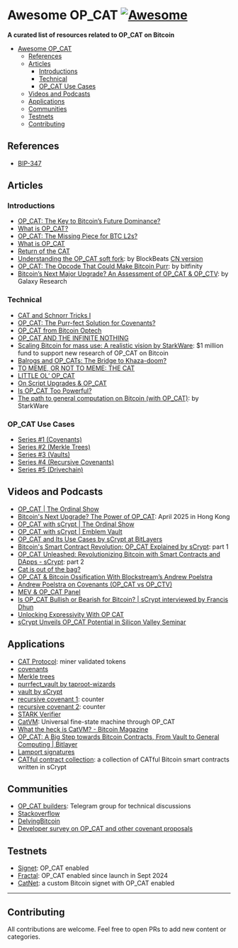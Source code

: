# Awesome OP_CAT [![Awesome](https://cdn.rawgit.com/sindresorhus/awesome/d7305f38d29fed78fa85652e3a63e154dd8e8829/media/badge.svg)](https://github.com/sCrypt-Inc/awesome-op-cat)


**A curated list of resources related to OP_CAT on Bitcoin**

- [Awesome OP\_CAT ](#awesome-op_cat-)
  - [References](#references)
  - [Articles](#articles)
    - [Introductions](#introductions)
    - [Technical](#technical)
    - [OP_CAT Use Cases](#op_cat-use-cases)
  - [Videos and Podcasts](#videos-and-podcasts)
  - [Applications](#applications)
  - [Communities](#communities)
  - [Testnets](#testnets)
  - [Contributing](#contributing)


## References
- [BIP-347](https://github.com/bitcoin/bips/blob/master/bip-0347.mediawiki)


## Articles
### Introductions
- [OP_CAT: The Key to Bitcoin’s Future Dominance?](https://bitpushnews.medium.com/op-cat-the-key-to-bitcoins-future-dominance-bca7b0607710)
- [What is OP_CAT?](https://hashrateindex.com/blog/a-guide-to-op_cat/)
- [OP_CAT: The Missing Piece for BTC L2s?](https://www.bankless.com/what-is-op_cat-toward-bitcoin-l2s-with-covenants)
- [What is OP_CAT](https://opcat.wtf)
- [Return of the CAT](https://newsletter.blockspace.media/p/bitcoin-opcat-june-2024)
- [Understanding the OP_CAT soft fork](https://www.theblockbeats.info/en/news/50187):  by BlockBeats [CN version](https://www.theblockbeats.info/news/50187)
- [OP_CAT: The Opcode That Could Make Bitcoin Purr](https://www.blog.bitfinity.network/op_cat-the-opcode-that-could-make-bitcoin-purr/): by bitfinity
- [Bitcoin’s Next Major Upgrade? An Assessment of OP_CAT & OP_CTV](https://www.galaxy.com/insights/research/bitcoins-next-major-upgrade-op-cat-and-op-ctv/): by Galaxy Research
### Technical
- [CAT and Schnorr Tricks I](https://www.wpsoftware.net/andrew/blog/cat-and-schnorr-tricks-i.html)
- [OP_CAT: The Purr-fect Solution for Covenants?](https://bitcoinmagazine.com/technical/op-cat-the-purr-fect-solution-for-covenants-)
- [OP_CAT from Bitcoin Optech](https://bitcoinops.org/en/topics/op_cat/)
- [OP_CAT AND THE INFINITE NOTHING](https://bitcoinmagazine.com/technical/op-cat-and-the-infinite-nothing-)
- [Scaling Bitcoin for mass use: A realistic vision by StarkWare](https://starkware.co/blog/scaling-bitcoin-for-mass-use/): $1 million fund to support new research of OP_CAT on Bitcoin
- [Balrogs and OP_CATs: The Bridge to Khaza-doom?](https://ercwl.medium.com/balrogs-and-op-cats-the-bridge-to-khaza-doom-b4e4eabd29f6)
- [TO MEME, OR NOT TO MEME: THE CAT](https://bitcoinmagazine.com/technical/to-meme-or-not-to-meme-the-cat)
- [LITTLE OL’ OP_CAT](https://blog.yonson.dev/log/2024-02-vol3/)
- [On Script Upgrades & OP_CAT](https://www.bedlamresear.ch/posts/script/)
- [Is OP_CAT Too Powerful?](https://petertodd.org/2024/covenant-dependent-layer-2-review#is-op_cat-too-powerful)
- [The path to general computation on Bitcoin (with OP_CAT)](https://starkware.co/blog/general-computation-on-bitcoin/): by StarkWare

### OP_CAT Use Cases
 - [Series #1 (Covenants)](https://medium.com/@scryptplatform/trustless-ordinal-sales-using-op-cat-enabled-covenants-on-bitcoin-0318052f02b2)
 - [Series #2 (Merkle Trees)](https://medium.com/@scryptplatform/bitcoin-op-cat-use-cases-series-2-merkle-trees-8e7c3f7afe8d)
 - [Series #3 (Vaults)](https://medium.com/@scryptplatform/bitcoin-op-cat-use-cases-series-3-vaults-f107513c261b)
 - [Series #4 (Recursive Covenants)](https://medium.com/@scryptplatform/bitcoin-op-cat-use-cases-series-4-recursive-covenants-6a3127a24af4)
 - [Series #5 (Drivechain)](https://medium.com/@scryptplatform/bitcoin-op-cat-use-cases-series-5-drivechain-e962ee227da5)


## Videos and Podcasts
- [OP_CAT | The Ordinal Show](https://x.com/i/spaces/1OyKAWWkeMzJb)
- [Bitcoin's Next Upgrade? The Power of OP_CAT](https://www.youtube.com/watch?v=fEzV1nNxIM8): April 2025 in Hong Kong
- [OP_CAT with sCrypt | The Ordinal Show](https://x.com/i/spaces/1lDxLlbrVoZxm)
- [OP_CAT with sCrypt | Emblem Vault](https://x.com/i/spaces/1LyxBglqbBOKN)
- [OP_CAT and Its Use Cases by sCrypt at BitLayers](https://youtu.be/fpTgQe4J9qI)
- [Bitcoin's Smart Contract Revolution: OP_CAT Explained by sCrypt](https://youtu.be/UXz2Xubgr0g?si=orCGcLzZ8jy4V7ie): part 1
- [OP_CAT Unleashed: Revolutionizing Bitcoin with Smart Contracts and DApps - sCrypt](https://youtu.be/co_vu6mULdY?si=RzJ1S3dId6og5ojn): part 2
- [Cat is out of the bag?](https://youtu.be/4hfQYas5j8c?si=JTfkQM5rAWyiGTVC)
- [OP_CAT & Bitcoin Ossification With Blockstream’s Andrew Poelstra](https://youtu.be/FRbpzj5OxOw?si=zLr2bIeyV9pz2bqY)
- [Andrew Poelstra on Covenants (OP_CAT vs OP_CTV)](https://www.youtube.com/live/w-JRpBPDnDU?si=Z33SLbKLApo2YQI2)
- [MEV & OP_CAT Panel](https://youtu.be/HRGx_Y0fLWE?si=eAVkvcP1JzWLmIEo)
- [Is OP_CAT Bullish or Bearish for Bitcoin? | sCrypt interviewed by Francis Dhun](https://www.youtube.com/live/6_mvI2iJP8o?si=cUbHpAkpO5UNKou1)
- [Unlocking Expressivity With OP CAT](https://youtu.be/mztdh1J6Lpc?si=n8_8wpHDYrbqwUwH)
- [sCrypt Unveils OP_CAT Potential in Silicon Valley Seminar](https://www.youtube.com/watch?v=3Rr16uye_tE)


## Applications
- [CAT Protocol](https://catprotocol.org/): miner validated tokens
- [covenants](https://medium.com/@scryptplatform/trustless-ordinal-sales-using-op-cat-enabled-covenants-on-bitcoin-0318052f02b2)
- [Merkle trees](https://medium.com/@scryptplatform/bitcoin-op-cat-use-cases-series-2-merkle-trees-8e7c3f7afe8d)
- [purrfect_vault by taproot-wizards](https://github.com/taproot-wizards/purrfect_vault)
- [vault by sCrypt](https://medium.com/@scryptplatform/bitcoin-op-cat-use-cases-series-3-vaults-f107513c261b)
- [recursive covenant 1](https://medium.com/@scryptplatform/bitcoin-op-cat-use-cases-series-4-recursive-covenants-6a3127a24af4): counter
- [recursive covenant 2](https://github.com/Bitcoin-Wildlife-Sanctuary/covenants-examples/tree/main/src/counter): counter
- [STARK Verifier](https://github.com/Bitcoin-Wildlife-Sanctuary/bitcoin-circle-stark)
- [CatVM](https://catvm.org): Universal fine-state machine through OP_CAT
- [What the heck is CatVM? - Bitcoin Magazine](https://bitcoinmagazine.com/technical/what-the-heck-is-catvm)
- [OP_CAT: A Big Step towards Bitcoin Contracts, From Vault to General Computing | Bitlayer](https://blog.bitlayer.org/opcat_a_big_step_towards_Bitcoin_contracts)
- [Lamport signatures](https://delvingbitcoin.org/t/lamport-signatures-and-other-cat-tricks/236)
- [CATful contract collection](https://github.com/sCrypt-Inc/cat-contracts): a collection of CATful Bitcoin smart contracts written in sCrypt


## Communities
- [OP_CAT builders](https://t.me/opcatbtc): Telegram group for technical discussions
- [Stackoverflow](https://bitcoin.stackexchange.com/questions/tagged/bip347-op-cat)
- [DelvingBitcoin](https://delvingbitcoin.org/search?q=op_cat)
- [Developer survey on OP_CAT and other covenant proposals](https://en.bitcoin.it/wiki/Covenants_support)



## Testnets
- [Signet](https://en.bitcoin.it/wiki/Signet): OP_CAT enabled
- [Fractal](https://fractalbitcoin.io/): OP_CAT enabled since launch in Sept 2024
- [CatNet](https://github.com/Bitcoin-Wildlife-Sanctuary/catnet): a custom Bitcoin signet with OP_CAT enabled

---

## Contributing

All contributions are welcome. Feel free to open PRs to add new content or categories.
